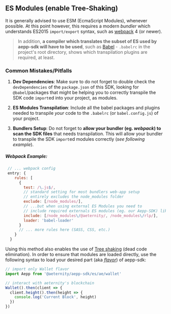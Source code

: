 ## ES Modules (enable Tree-Shaking)

It is generally advised to use ESM (EcmaScript Modules), whenever possible. At
this point however, this requires a modern _bundler_ which understands ES2015
`import/export` syntax, such as [webpack] 4 (or newer).

> In addition, **a compiler
which translates the subset of ES used by aepp-sdk will have to be used**, such as
[Babel] - `.babelrc` in the project's root directory, shows which transpilation plugins are required, at least.

### Common Mistakes/Pitfalls

1. **Dev Dependencies**: Make sure to do not forget to double check the `devDependencies` of the `package.json` of this SDK, looking for `@babel`/packages that might be helping you to correctly transpile the SDK code `import`ed into your project, as modules.

2. **ES Modules Transpilation**: Include all the babel packages and plugins needed to transpile _your_ code to the `.babelrc` (or `babel.config.js`) of your project.

3. **Bundlers Setup**: Do not forget to **allow your bundler (eg. _webpack_) to scan the SDK files** that needs transpilation. This will allow your bundler to transpile the SDK `import`ed modules correctly (_see following example_).


##### Webpack Example:
```js
 // ... webpack config
 entry: {
    rules: [
      {
        test: /\.js$/,
        // standard setting for most bundlers web-app setup
        // entirely excludes the node_modules folder
        exclude: [/node_modules/],
        // ...but when using external ES Modules you need to
        // include required externals ES modules (eg. our Aepp-SDK) like so:
        include: [/node_modules\/@aeternity/, /node_modules\/rlp/],
        loader: 'babel-loader'
      }
      // ... more rules here (SASS, CSS, etc.)
    }
  }
```

Using this method also enables the use of [Tree shaking] (dead code
elimination). In order to ensure that modules are loaded directly, use the following syntax to load your desired part (aka [_flavor_](../README.md)) of aepp-sdk:

```js
// import only Wallet flavor
import Aepp from '@aeternity/aepp-sdk/es/ae/wallet'

// interact with aeternity's blockchain
Wallet().then(client => {
  client.height().then(height => {
    console.log('Current Block', height)
  })
})
```

[webpack]: https://webpack.js.org/
[Babel]: https://babeljs.io/
[Tree shaking]: https://webpack.js.org/guides/tree-shaking/
